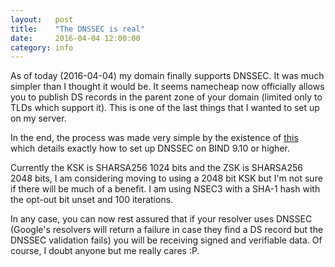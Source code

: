 ```yaml
---
layout:   post
title:    "The DNSSEC is real"
date:     2016-04-04 12:00:00
category: info
---
```

As of today (2016-04-04) my domain finally supports DNSSEC. It was much simpler
than I thought it would be. It seems namecheap now officially allows you to
publish DS records in the parent zone of your domain (limited only to TLDs
which support it). This is one of the last things that I wanted to set up on my
server.

In the end, the process was made very simple by the existence of
[this][cheatsheet] which details exactly how to set up DNSSEC on BIND 9.10 or
higher.

Currently the KSK is SHARSA256 1024 bits and the ZSK is SHARSA256 2048 bits, I
am considering moving to using a 2048 bit KSK but I'm not sure if there will be
much of a benefit.  I am using NSEC3 with a SHA-1 hash with the opt-out bit
unset and 100 iterations.

In any case, you can now rest assured that if your resolver uses DNSSEC
(Google's resolvers will return a failure in case they find a DS record but the
DNSSEC validation fails) you will be receiving signed and verifiable data.  Of
course, I doubt anyone but me really cares :P.

[cheatsheet]: https://kb.isc.org/getAttach/122/AA-01311/DNSSEC-QR-B4.pdf
